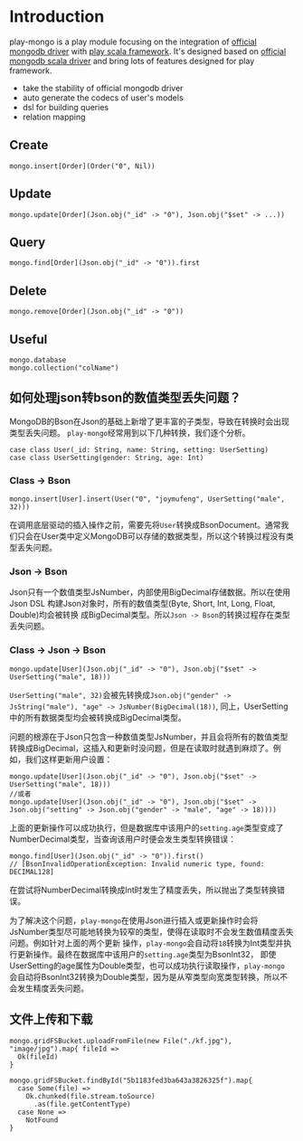 # Introduction
play-mongo is a play module focusing on the integration of [official mongodb driver](https://github.com/mongodb/mongo-java-driver) with [play scala framework](https://github.com/playframework/playframework).
It's designed based on [official mongodb scala driver](https://github.com/mongodb/mongo-scala-driver) and bring lots of features designed for play framework.

- take the stability of official mongodb driver
- auto generate the codecs of user's models
- dsl for building queries
- relation mapping

## Create
```
mongo.insert[Order](Order("0", Nil))
```

## Update
```
mongo.update[Order](Json.obj("_id" -> "0"), Json.obj("$set" -> ...))
```

## Query
```
mongo.find[Order](Json.obj("_id" -> "0")).first
```

## Delete
```
mongo.remove[Order](Json.obj("_id" -> "0"))
```

## Useful
```
mongo.database
mongo.collection("colName")
```

## 如何处理json转bson的数值类型丢失问题？
MongoDB的Bson在Json的基础上新增了更丰富的子类型，导致在转换时会出现类型丢失问题。 `play-mongo`经常用到以下几种转换，我们逐个分析。
```
case class User(_id: String, name: String, setting: UserSetting)
case class UserSetting(gender: String, age: Int)
```
### Class -> Bson
```
mongo.insert[User].insert(User("0", "joymufeng", UserSetting("male", 32)))
```
在调用底层驱动的插入操作之前，需要先将`User`转换成BsonDocument。通常我们只会在User类中定义MongoDB可以存储的数据类型，所以这个转换过程没有类型丢失问题。

### Json -> Bson
Json只有一个数值类型JsNumber，内部使用BigDecimal存储数据。所以在使用Json DSL 构建Json对象时，所有的数值类型(Byte, Short, Int, Long, Float, Double)均会被转换
成BigDecimal类型。所以`Json -> Bson`的转换过程存在类型丢失问题。

### Class -> Json -> Bson 
```
mongo.update[User](Json.obj("_id" -> "0"), Json.obj("$set" -> UserSetting("male", 18)))
```
`UserSetting("male", 32)`会被先转换成`Json.obj("gender" -> JsString("male"), "age" -> JsNumber(BigDecimal(18))`, 同上，UserSetting中的所有数据类型均会被转换成BigDecimal类型。

问题的根源在于Json只包含一种数值类型JsNumber，并且会将所有的数值类型转换成BigDecimal，这插入和更新时没问题，但是在读取时就遇到麻烦了。例如，我们这样更新用户设置：
```
mongo.update[User](Json.obj("_id" -> "0"), Json.obj("$set" -> UserSetting("male", 18)))
//或者
mongo.update[User](Json.obj("_id" -> "0"), Json.obj("$set" -> Json.obj("setting" -> Json.obj("gender" -> "male", "age" -> 18))))
```
上面的更新操作可以成功执行，但是数据库中该用户的`setting.age`类型变成了NumberDecimal类型，当查询该用户时便会发生类型转换错误：
```
mongo.find[User](Json.obj("_id" -> "0")).first() 
// [BsonInvalidOperationException: Invalid numeric type, found: DECIMAL128]
```
在尝试将NumberDecimal转换成Int时发生了精度丢失，所以抛出了类型转换错误。

为了解决这个问题，`play-mongo`在使用Json进行插入或更新操作时会将JsNumber类型尽可能地转换为较窄的类型，使得在读取时不会发生数值精度丢失问题。例如针对上面的两个更新
操作，`play-mongo`会自动将`18`转换为Int类型并执行更新操作。最终在数据库中该用户的`setting.age`类型为BsonInt32， 即使UserSetting的age属性为Double类型，也可以成功执行读取操作，`play-mongo`
会自动将BsonInt32转换为Double类型，因为是从窄类型向宽类型转换，所以不会发生精度丢失问题。

## 文件上传和下载
```
mongo.gridFSBucket.uploadFromFile(new File("./kf.jpg"), "image/jpg").map{ fileId =>
  Ok(fileId)
}

mongo.gridFSBucket.findById("5b1183fed3ba643a3826325f").map{
  case Some(file) =>
    Ok.chunked(file.stream.toSource)
      .as(file.getContentType)
  case None =>
    NotFound
}
```

